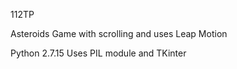 112TP

Asteroids Game with scrolling and uses Leap Motion

Python 2.7.15
Uses PIL module and TKinter
